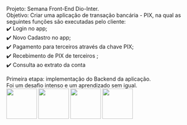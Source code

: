 
Projeto: Semana Front-End Dio-Inter.
<br>Objetivo: Criar uma aplicação de transação bancária - PIX, na qual as seguintes funções são executadas pelo cliente:
<br>:heavy_check_mark: Login no app;
<br>:heavy_check_mark: Novo Cadastro no app;
<br>:heavy_check_mark: Pagamento para terceiros através da chave PIX;
<br>:heavy_check_mark: Recebimento de PIX de terceiros ;
<br>:heavy_check_mark: Consulta ao extrato da conta

Primeira etapa:  implementação do Backend da aplicação. 
<br>Foi um desafio intenso e um aprendizado sem igual.
<br><img src="https://cdn.jsdelivr.net/gh/devicons/devicon/icons/docker/docker-original-wordmark.svg" width='80px' />
<img src="https://cdn.jsdelivr.net/gh/devicons/devicon/icons/postgresql/postgresql-original-wordmark.svg" width='80px'/>
<img src="https://cdn.jsdelivr.net/gh/devicons/devicon/icons/nodejs/nodejs-original-wordmark.svg" width='80px'/>
<img src="https://cdn.jsdelivr.net/gh/devicons/devicon/icons/typescript/typescript-plain.svg" width='80px'/>





